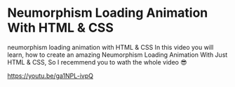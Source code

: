 # Neumorphism Loading Animation With HTML & CSS
neumorphism loading animation with HTML & CSS
In this video you will learn, how to create an amazing Neumorphism Loading Animation With Just HTML & CSS, So I recemmend you to wath the whole video 😎

https://youtu.be/ga1NPL-ivpQ
